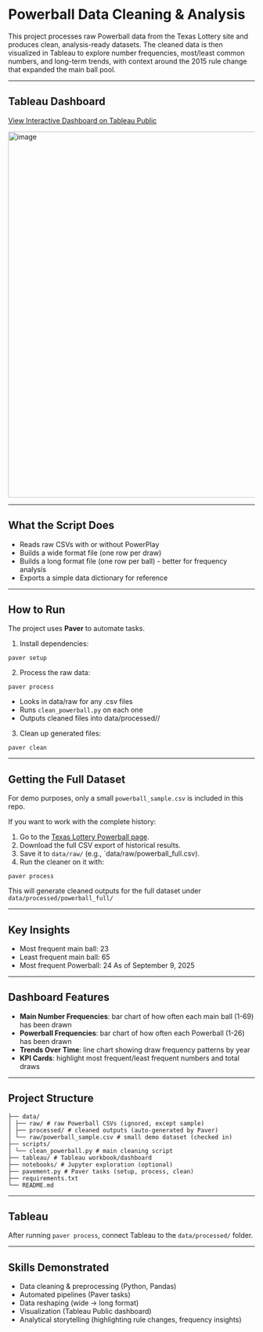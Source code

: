# Powerball Data Cleaning & Analysis
This project processes raw Powerball data from the Texas Lottery site and produces clean, analysis-ready datasets. The cleaned data is then visualized in Tableau to explore number frequencies, most/least common numbers, and long-term trends, with context around the 2015 rule change that expanded the main ball pool.

---

## Tableau Dashboard
[View Interactive Dashboard on Tableau Public](https://public.tableau.com/views/PowerballNumberTrendsDashboard/PowerballNumberTrendsDashboard?:language=en-US&:sid=&:redirect=auth&:display_count=n&:origin=viz_share_link)

<img width="744" height="746" alt="image" src="https://github.com/user-attachments/assets/806d5f85-fdf6-41ce-a75d-b69c05d0e5e1" />


---

## What the Script Does
- Reads raw CSVs with or without PowerPlay
- Builds a wide format file (one row per draw)
- Builds a long format file (one row per ball) - better for frequency analysis
- Exports a simple data dictionary for reference

---

## How to Run
The project uses **Paver** to automate tasks.
1. Install dependencies:
```
paver setup
```
2. Process the raw data:
```
paver process
```
- Looks in data/raw for any .csv files
- Runs `clean_powerball.py` on each one
- Outputs cleaned files into data/processed/<filename>/
3. Clean up generated files:
```
paver clean
```

---

## Getting the Full Dataset

For demo purposes, only a small `powerball_sample.csv` is included in this repo.

If you want to work with the complete history:
1. Go to the [Texas Lottery Powerball page](https://www.texaslottery.com/export/sites/lottery/Games/Powerball/Winning_Numbers/).
2. Download the full CSV export of historical results.
3. Save it to `data/raw/` (e.g., `data/raw/powerball_full.csv).
4. Run the cleaner on it with:
```
paver process
```
This will generate cleaned outputs for the full dataset under `data/processed/powerball_full/`

---

## Key Insights
- Most frequent main ball: 23
- Least frequent main ball: 65
- Most frequent Powerball: 24
As of September 9, 2025

---

## Dashboard Features
- **Main Number Frequencies**: bar chart of how often each main ball (1-69) has been drawn
- **Powerball Frequencies**: bar chart of how often each Powerball (1-26) has been drawn
- **Trends Over Time**: line chart showing draw frequency patterns by year
- **KPI Cards**: highlight most frequent/least frequent numbers and total draws

---

## Project Structure
```
├── data/
│ ├── raw/ # raw Powerball CSVs (ignored, except sample)
│ ├── processed/ # cleaned outputs (auto-generated by Paver)
│ └── raw/powerball_sample.csv # small demo dataset (checked in)
├── scripts/
│ └── clean_powerball.py # main cleaning script
├── tableau/ # Tableau workbook/dashboard
├── notebooks/ # Jupyter exploration (optional)
├── pavement.py # Paver tasks (setup, process, clean)
├── requirements.txt
└── README.md
```

---

## Tableau
After running `paver process`, connect Tableau to the `data/processed/` folder.

---

## Skills Demonstrated
- Data cleaning & preprocessing (Python, Pandas)
- Automated pipelines (Paver tasks)
- Data reshaping (wide -> long format)
- Visualization (Tableau Public dashboard)
- Analytical storytelling (highlighting rule changes, frequency insights)
  
